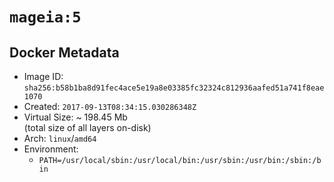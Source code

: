 # `mageia:5`

## Docker Metadata

- Image ID: `sha256:b58b1ba8d91fec4ace5e19a8e03385fc32324c812936aafed51a741f8eae1070`
- Created: `2017-09-13T08:34:15.030286348Z`
- Virtual Size: ~ 198.45 Mb  
  (total size of all layers on-disk)
- Arch: `linux`/`amd64`
- Environment:
  - `PATH=/usr/local/sbin:/usr/local/bin:/usr/sbin:/usr/bin:/sbin:/bin`

